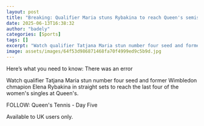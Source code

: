 ```yaml
---
layout: post
title: "Breaking: Qualifier Maria stuns Rybakina to reach Queen's semis"
date: 2025-06-13T16:38:32
author: "badely"
categories: [Sports]
tags: []
excerpt: "Watch qualifier Tatjana Maria stun number four seed and former Wimbledon chmapion Elena Rybakina in straight sets to reach the last four of the women'"
image: assets/images/64f53d986871468fa70f4999ed9c5b9d.jpg
---
```


Here’s what you need to know: There was an error

Watch qualifier Tatjana Maria stun number four seed and former Wimbledon chmapion Elena Rybakina in straight sets to reach the last four of the women's singles at Queen's.

FOLLOW: Queen's Tennis - Day Five

Available to UK users only.


